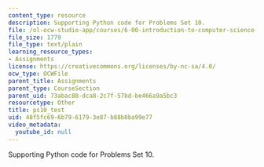 ```yaml
---
content_type: resource
description: Supporting Python code for Problems Set 10.
file: /ol-ocw-studio-app/courses/6-00-introduction-to-computer-science-and-programming-fall-2008/48f5fc696b7961793e87b88b0ba99e77_ps10_test.py
file_size: 1779
file_type: text/plain
learning_resource_types:
- Assignments
license: https://creativecommons.org/licenses/by-nc-sa/4.0/
ocw_type: OCWFile
parent_title: Assignments
parent_type: CourseSection
parent_uid: 73abac88-dca8-2c7f-57bd-be466a9a5bc3
resourcetype: Other
title: ps10_test
uid: 48f5fc69-6b79-6179-3e87-b88b0ba99e77
video_metadata:
  youtube_id: null
---
```

Supporting Python code for Problems Set 10.